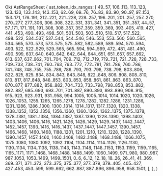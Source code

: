 Ok(
    AstRangeSheet {
        ast_token_idx_ranges: [
            49..57,
            106..113,
            113..123,
            123..133,
            133..143,
            143..153,
            62..69,
            69..76,
            76..83,
            83..90,
            90..97,
            97..153,
            153..171,
            176..191,
            212..221,
            221..228,
            228..257,
            196..201,
            201..257,
            257..270,
            270..277,
            277..306,
            306..308,
            322..331,
            331..341,
            341..351,
            351..357,
            44..57,
            57..171,
            171..191,
            191..308,
            308..357,
            357..359,
            359..369,
            393..405,
            419..427,
            441..453,
            490..493,
            498..501,
            501..503,
            503..510,
            510..517,
            517..522,
            498..522,
            534..537,
            537..544,
            544..546,
            546..553,
            553..560,
            560..565,
            534..565,
            570..573,
            573..575,
            575..582,
            582..589,
            589..594,
            570..594,
            493..522,
            522..529,
            529..565,
            565..594,
            594..599,
            472..481,
            481..490,
            490..599,
            637..640,
            640..642,
            642..644,
            644..651,
            651..657,
            657..662,
            613..637,
            637..662,
            701..704,
            709..712,
            712..719,
            719..721,
            721..728,
            728..733,
            709..733,
            738..741,
            760..763,
            763..772,
            772..781,
            781..786,
            760..786,
            741..748,
            748..755,
            755..786,
            786..793,
            793..798,
            738..798,
            803..806,
            822..825,
            825..834,
            834..843,
            843..848,
            822..848,
            806..808,
            808..810,
            810..817,
            817..848,
            848..853,
            803..853,
            858..861,
            861..863,
            863..870,
            870..877,
            877..882,
            858..882,
            704..733,
            733..798,
            798..853,
            853..882,
            882..887,
            685..693,
            693..701,
            701..887,
            890..893,
            893..896,
            908..915,
            915..923,
            923..931,
            931..958,
            994..1005,
            1005..1014,
            1014..1020,
            1020..1026,
            1026..1053,
            1255..1265,
            1265..1278,
            1278..1282,
            1282..1286,
            1231..1286,
            1231..1286,
            1286..1300,
            1300..1314,
            1314..1317,
            1317..1320,
            1320..1338,
            1338..1352,
            1352..1356,
            1356..1360,
            1360..1362,
            1362..1375,
            1375..1378,
            1378..1381,
            1381..1384,
            1384..1387,
            1387..1390,
            1228..1390,
            1398..1403,
            1403..1406,
            1406..1416,
            1421..1426,
            1426..1429,
            1429..1437,
            1442..1447,
            1452..1457,
            1393..1416,
            1416..1437,
            1437..1447,
            1447..1457,
            1390..1457,
            1466..1468,
            1460..1468,
            1188..1201,
            1201..1210,
            1210..1228,
            1228..1390,
            1390..1457,
            1457..1460,
            1460..1468,
            1482..1488,
            1468..1488,
            1066..1075,
            1075..1080,
            1080..1092,
            1092..1104,
            1104..1114,
            1114..1126,
            1126..1130,
            1130..1134,
            1134..1138,
            1138..1143,
            1143..1148,
            1148..1153,
            1153..1159,
            1159..1165,
            1165..1171,
            1171..1468,
            1468..1488,
            1488..1499,
            1060..1499,
            971..980,
            980..987,
            987..1053,
            1053..1499,
            1499..1501,
            0..6,
            6..12,
            12..18,
            18..26,
            26..41,
            41..369,
            369..371,
            371..373,
            373..375,
            375..377,
            377..379,
            379..405,
            405..427,
            427..453,
            453..599,
            599..662,
            662..887,
            887..896,
            896..958,
            958..1501,
        ],
    },
)